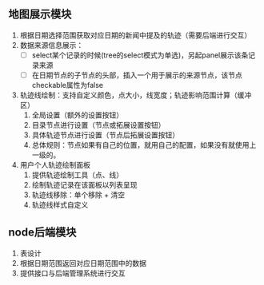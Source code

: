 ## 地图展示模块
1. 根据日期选择范围获取对应日期的新闻中提及的轨迹（需要后端进行交互）
2. 数据来源信息展示：
   - [ ] select某个记录的时候(tree的select模式为单选)，另起panel展示该条记录来源
   - [ ] 在日期节点的子节点的头部，插入一个用于展示的来源节点，该节点checkable属性为false
3. 轨迹线绘制：支持自定义颜色，点大小，线宽度；轨迹影响范围计算（缓冲区）
   1. 全局设置（额外的设置按钮）
   2. 目录节点进行设置（节点或拓展设置按钮）
   3. 具体轨迹节点进行设置（节点后拓展设置按钮）
   4. 总体规则：节点如果有自己的位置，就用自己的配置，如果没有就使用上一级的。
4. 用户个人轨迹绘制面板
   1. 提供轨迹绘制工具（点、线）
   2. 绘制轨迹记录在该面板以列表呈现
   3. 轨迹线移除：单个移除 + 清空
   4. 轨迹线样式自定义

## node后端模块
1. 表设计
2. 根据日期范围返回对应日期范围中的数据
3. 提供接口与后端管理系统进行交互
